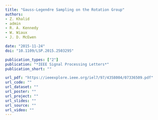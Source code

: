 ```yaml
---
title: "Gauss-Legendre Sampling on the Rotation Group"
authors:
- Z. Khalid
- admin
- R. A. Kennedy
- W. Wiaux
- J. D. McEwen

date: "2015-11-24"
doi: "10.1109/LSP.2015.2503295"

publication_types: ["2"]
publication: "*IEEE Signal Processing Letters*"
publication_short: ""

url_pdf: "https://ieeexplore.ieee.org/iel7/97/4358004/07336509.pdf"
url_code: ""
url_dataset: ""
url_poster: ""
url_project: ""
url_slides: ""
url_source: ""
url_video: ""
---
```

